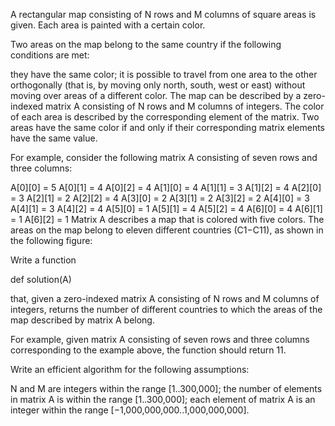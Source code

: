 A rectangular map consisting of N rows and M columns of square areas is given. Each area is painted with a certain color.

Two areas on the map belong to the same country if the following conditions are met:

they have the same color;
it is possible to travel from one area to the other orthogonally (that is, by moving only north, south, west or east) without moving over areas of a different color.
The map can be described by a zero-indexed matrix A consisting of N rows and M columns of integers. The color of each area is described by the corresponding element of the matrix. Two areas have the same color if and only if their corresponding matrix elements have the same value.

For example, consider the following matrix A consisting of seven rows and three columns:

A[0][0] = 5    A[0][1] = 4    A[0][2] = 4
A[1][0] = 4    A[1][1] = 3    A[1][2] = 4
A[2][0] = 3    A[2][1] = 2    A[2][2] = 4
A[3][0] = 2    A[3][1] = 2    A[3][2] = 2
A[4][0] = 3    A[4][1] = 3    A[4][2] = 4
A[5][0] = 1    A[5][1] = 4    A[5][2] = 4
A[6][0] = 4    A[6][1] = 1    A[6][2] = 1
Matrix A describes a map that is colored with five colors. The areas on the map belong to eleven different countries (C1−C11), as shown in the following figure:


Write a function

def solution(A)

that, given a zero-indexed matrix A consisting of N rows and M columns of integers, returns the number of different countries to which the areas of the map described by matrix A belong.

For example, given matrix A consisting of seven rows and three columns corresponding to the example above, the function should return 11.

Write an efficient algorithm for the following assumptions:

N and M are integers within the range [1..300,000];
the number of elements in matrix A is within the range [1..300,000];
each element of matrix A is an integer within the range [−1,000,000,000..1,000,000,000].
